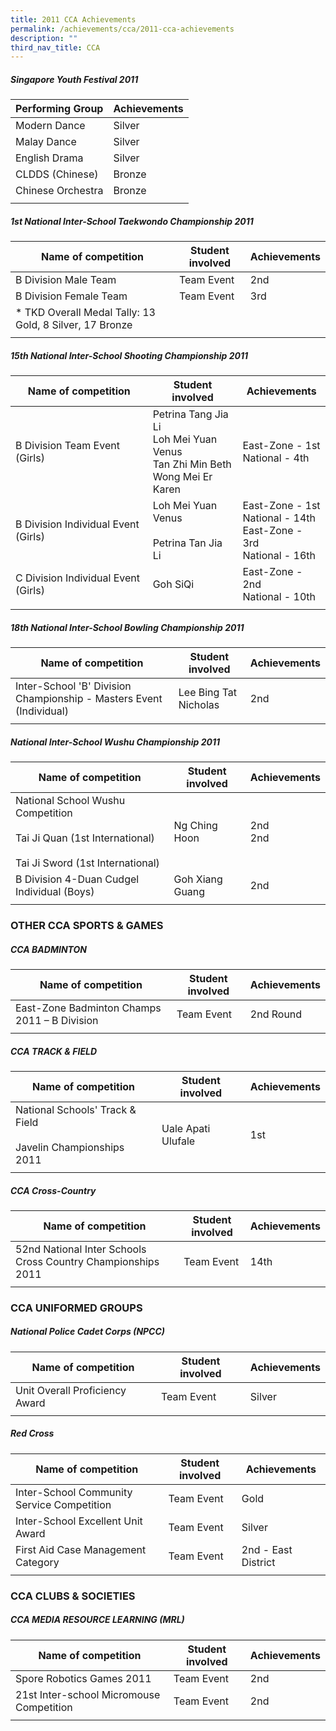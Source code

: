 ```yaml
---
title: 2011 CCA Achievements
permalink: /achievements/cca/2011-cca-achievements
description: ""
third_nav_title: CCA
---
```

##### Singapore Youth Festival 2011

| Performing Group | Achievements |
|---|---|
| Modern Dance | Silver |
| Malay Dance | Silver |
| English Drama | Silver |
| CLDDS (Chinese) | Bronze |
| Chinese Orchestra | Bronze |
| | | 

##### 1st National Inter-School Taekwondo Championship 2011
| Name of competition | Student involved | Achievements |
|---|---|---|
| B Division Male Team | Team Event | 2nd |
| B Division Female Team | Team Event | 3rd |
| * TKD Overall Medal Tally: 13 Gold, 8 Silver, 17 Bronze |  |  |
| | | | 

##### 15th National Inter-School Shooting Championship 2011
| Name of competition | Student involved | Achievements |
|---|---|---|
| B Division Team Event (Girls) | Petrina Tang Jia Li<br>Loh Mei Yuan Venus<br>Tan Zhi Min Beth<br>Wong Mei Er Karen | East-Zone - 1st<br>National - 4th<br> |
| B Division Individual Event (Girls) | Loh Mei Yuan Venus<br><br>Petrina Tan Jia Li<br> | East-Zone - 1st<br>National - 14th<br>East-Zone - 3rd<br>National - 16th |
| C Division Individual Event (Girls) | Goh SiQi | East-Zone - 2nd<br>National - 10th |
| | | | 

##### 18th National Inter-School Bowling Championship 2011
| Name of competition | Student involved | Achievements |
|---|---|---|
| Inter-School 'B' Division Championship - Masters Event (Individual) | Lee Bing Tat Nicholas | 2nd |
| | | |

##### National Inter-School Wushu Championship 2011
| Name of competition | Student involved | Achievements |
|---|---|---|
| National School Wushu Competition<br><br>Tai Ji Quan (1st International)<br><br>Tai Ji Sword (1st International) | Ng Ching Hoon | 2nd<br>2nd |
| B Division 4-Duan Cudgel Individual (Boys) | Goh Xiang Guang | 2nd |
| | | |

### OTHER CCA SPORTS & GAMES
##### CCA BADMINTON
| Name of competition | Student involved | Achievements |
|---|---|---|
| East-Zone Badminton Champs 2011 – B Division | Team Event | 2nd Round |
| | | |

##### CCA TRACK & FIELD
| Name of competition | Student involved | Achievements |
|---|---|---|
| National Schools' Track & Field<br><br>Javelin Championships 2011 | Uale Apati Ulufale | 1st |
| | | |

##### CCA Cross-Country
| Name of competition | Student involved | Achievements |
|---|---|---|
| 52nd National Inter Schools Cross Country Championships 2011 | Team Event | 14th |
| | | | 

### CCA UNIFORMED GROUPS
##### National Police Cadet Corps (NPCC)
| Name of competition | Student involved | Achievements |
|---|---|---|
| Unit Overall Proficiency Award | Team Event | Silver |
| | | | 

##### Red Cross
| Name of competition | Student involved | Achievements |
|---|---|---|
| Inter-School Community Service Competition | Team Event | Gold |
| Inter-School Excellent Unit Award | Team Event | Silver |
| First Aid Case Management Category | Team Event | 2nd - East District |
| | | | 

### CCA CLUBS & SOCIETIES
##### CCA MEDIA RESOURCE LEARNING (MRL)
| Name of competition | Student involved | Achievements |
|---|---|---|
| Spore Robotics Games 2011 | Team Event | 2nd |
| 21st Inter-school Micromouse Competition | Team Event | 2nd |
| | | |